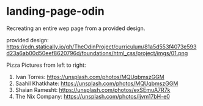 # landing-page-odin

Recreating an entire wep page from a provided design.

provided design: https://cdn.statically.io/gh/TheOdinProject/curriculum/81a5d553f4073e593d23a6ab00d50eef8620796d/foundations/html_css/project/imgs/01.png

Pizza Pictures from left to right:
1. Ivan Torres: https://unsplash.com/photos/MQUqbmszGGM
2. Saahil Khatkhate: https://unsplash.com/photos/MQUqbmszGGM
3. Shaian Ramesht: https://unsplash.com/photos/exSEmuA7R7k
4. The Nix Company: https://unsplash.com/photos/ljvm17bH-e0